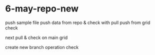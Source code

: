 # 6-may-repo-new


push sample file
push data from repo & check with pull
push from grid check



next pull & check on main grid

create new branch operation check
